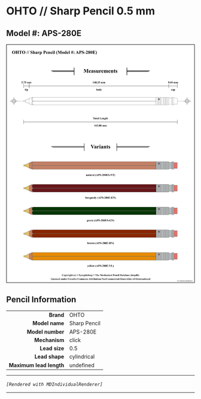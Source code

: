 # OHTO // Sharp Pencil 0.5 mm

## Model #: APS-280E

<img src="./sharp-pencil-aps-280e-0.5-grouped.png">

## Pencil Information

|     |     |
| ---: | :--- |
| **Brand** | OHTO |
| **Model name** | Sharp Pencil |
| **Model number** | APS-280E |
| **Mechanism** | click |
| **Lead size** | 0.5 |
| **Lead shape** | cylindrical |
| **Maximum lead length** | undefined |


---

_`[Rendered with MDIndividualRenderer]`_

---

